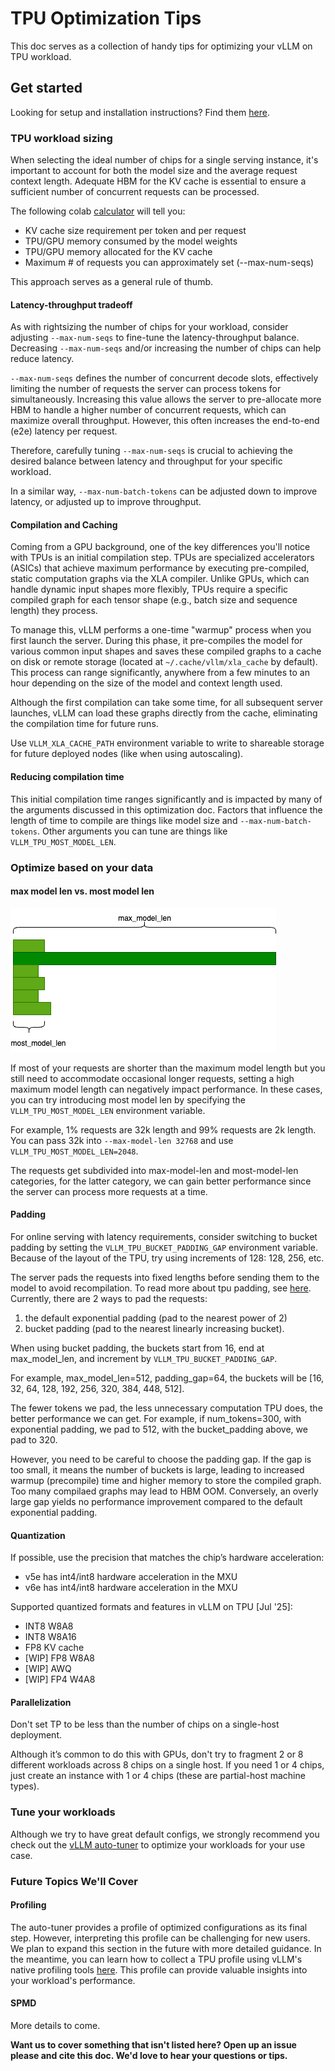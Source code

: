# TPU Optimization Tips

This doc serves as a collection of handy tips for optimizing your vLLM on TPU workload.

## Get started

Looking for setup and installation instructions? Find them [here](../getting_started/installation/google_tpu.md).

### TPU workload sizing

When selecting the ideal number of chips for a single serving instance, it's important to account for both the model size and the average request context length. Adequate HBM for the KV cache is essential to ensure a sufficient number of concurrent requests can be processed.

The following colab [calculator](https://colab.research.google.com/github/ericehanley/rightsize-vllm/blob/main/HBM_Calculator.ipynb) will tell you:

- KV cache size requirement per token and per request
- TPU/GPU memory consumed by the model weights
- TPU/GPU memory allocated for the KV cache
- Maximum \# of requests you can approximately set (--max-num-seqs)

This approach serves as a general rule of thumb.

#### Latency-throughput tradeoff

As with rightsizing the number of chips for your workload, consider adjusting `--max-num-seqs` to fine-tune the latency-throughput balance. Decreasing `--max-num-seqs` and/or increasing the number of chips can help reduce latency.

`--max-num-seqs` defines the number of concurrent decode slots, effectively limiting the number of requests the server can process tokens for simultaneously. Increasing this value allows the server to pre-allocate more HBM to handle a higher number of concurrent requests, which can maximize overall throughput. However, this often increases the end-to-end (e2e) latency per request.

Therefore, carefully tuning `--max-num-seqs` is crucial to achieving the desired balance between latency and throughput for your specific workload.

In a similar way, `--max-num-batch-tokens` can be adjusted down to improve latency, or adjusted up to improve throughput.

#### Compilation and Caching

Coming from a GPU background, one of the key differences you'll notice with TPUs is an initial compilation step. TPUs are specialized accelerators (ASICs) that achieve maximum performance by executing pre-compiled, static computation graphs via the XLA compiler. Unlike GPUs, which can handle dynamic input shapes more flexibly, TPUs require a specific compiled graph for each tensor shape (e.g., batch size and sequence length) they process.

To manage this, vLLM performs a one-time "warmup" process when you first launch the server. During this phase, it pre-compiles the model for various common input shapes and saves these compiled graphs to a cache on disk or remote storage (located at `~/.cache/vllm/xla_cache` by default). This process can range significantly, anywhere from a few minutes to an hour depending on the size of the model and context length used.

Although the first compilation can take some time, for all subsequent server launches, vLLM can load these graphs directly from the cache, eliminating the compilation time for future runs.

Use `VLLM_XLA_CACHE_PATH` environment variable to write to shareable storage for future deployed nodes (like when using autoscaling).

#### Reducing compilation time

This initial compilation time ranges significantly and is impacted by many of the arguments discussed in this optimization doc. Factors that influence the length of time to compile are things like model size and `--max-num-batch-tokens`. Other arguments you can tune are things like `VLLM_TPU_MOST_MODEL_LEN`.

### Optimize based on your data

#### max model len vs. most model len

![most_model_len](../assets/design/v1/tpu/most_model_len.png)

If most of your requests are shorter than the maximum model length but you still need to accommodate occasional longer requests, setting a high maximum model length can negatively impact performance. In these cases, you can try introducing most model len by specifying the `VLLM_TPU_MOST_MODEL_LEN` environment variable.

For example, 1% requests are 32k length and 99% requests are 2k length. You can pass 32k into `--max-model-len 32768` and use `VLLM_TPU_MOST_MODEL_LEN=2048`.

The requests get subdivided into max-model-len and most-model-len categories, for the latter category, we can gain better performance since the server can process more requests at a time.

#### Padding

For online serving with latency requirements, consider switching to bucket padding by setting the `VLLM_TPU_BUCKET_PADDING_GAP` environment variable. Because of the layout of the TPU, try using increments of 128: 128, 256, etc.

The server pads the requests into fixed lengths before sending them to the model to avoid recompilation. To read more about tpu padding, see [here](https://cloud.google.com/tpu/docs/performance-guide#xla-efficiencies). Currently, there are 2 ways to pad the requests:

1) the default exponential padding (pad to the nearest power of 2)
2) bucket padding (pad to the nearest linearly increasing bucket).

When using bucket padding, the buckets start from 16, end at max_model_len, and increment by `VLLM_TPU_BUCKET_PADDING_GAP`.

For example, max_model_len=512, padding_gap=64, the buckets will be [16, 32, 64, 128, 192, 256, 320, 384, 448, 512].

The fewer tokens we pad, the less unnecessary computation TPU does, the better performance we can get. For example, if num_tokens=300, with exponential padding, we pad to 512, with the bucket_padding above, we pad to 320.

However, you need to be careful to choose the padding gap. If the gap is too small, it means the number of buckets is large, leading to increased warmup (precompile) time and higher memory to store the compiled graph. Too many compilaed graphs may lead to HBM OOM. Conversely, an overly large gap yields no performance improvement compared to the default exponential padding.

#### Quantization

If possible, use the precision that matches the chip’s hardware acceleration:

- v5e has int4/int8 hardware acceleration in the MXU
- v6e has int4/int8 hardware acceleration in the MXU

Supported quantized formats and features in vLLM on TPU [Jul '25]:

- INT8 W8A8
- INT8 W8A16
- FP8 KV cache
- [WIP] FP8 W8A8
- [WIP] AWQ
- [WIP] FP4 W4A8

#### Parallelization

Don't set TP to be less than the number of chips on a single-host deployment.

Although it’s common to do this with GPUs, don't try to fragment 2 or 8 different workloads across 8 chips on a single host. If you need 1 or 4 chips, just create an instance with 1 or 4 chips (these are partial-host machine types).

### Tune your workloads

Although we try to have great default configs, we strongly recommend you check out the [vLLM auto-tuner](../../benchmarks/auto_tune/README.md) to optimize your workloads for your use case.

### Future Topics We'll Cover

#### Profiling

The auto-tuner provides a profile of optimized configurations as its final step. However, interpreting this profile can be challenging for new users. We plan to expand this section in the future with more detailed guidance. In the meantime, you can learn how to collect a TPU profile using vLLM's native profiling tools [here](../examples/offline_inference/profiling_tpu.md). This profile can provide valuable insights into your workload's performance.

#### SPMD

More details to come.

**Want us to cover something that isn't listed here? Open up an issue please and cite this doc. We'd love to hear your questions or tips.**
